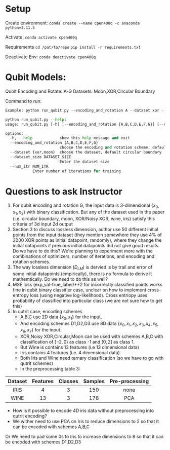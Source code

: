 # Setup

Create environment:
```conda create --name cpen400q -c anaconda python=3.11.5```

Activate:
```conda activate cpen400q```

Requirements
```cd /pat/to/repo```
```pip install -r requirements.txt```

Deactivate Env:
```conda deactivate cpen400q```

# Qubit Models:  

Qubit Encoding and Rotate: A-G
Datasets: Moon,XOR,Circular Boundary

Command to run:
```python 
Example: python run_qubit.py --encoding_and_rotation A --dataset xor --dataset_size 100

python run_qubit.py --help:                                                 
usage: run_qubit.py [-h] [--encoding_and_rotation {A,B,C,D,E,F,G}] [--dataset {xor,moon}] [--dataset_size DATASET_SIZE]

options:
  -h, --help            show this help message and exit
  --encoding_and_rotation {A,B,C,D,E,F,G}
                        choose the encoding and rotation scheme, default B
  --dataset {xor,moon}  choose the dataset, default circular boundary
  --dataset_size DATASET_SIZE
                        Enter the dataset size
  --num_itr NUM_ITR
            Enter number of iterations for training

```

# Questions to ask Instructor
1. For qubit encoding and rotation G, the input data is 3-dimensional $\{x_0,x_1,x_2\}$ with binary classification. But any of the dataset used in the paper (i.e. circular boundary, moon, XOR/Noisy XOR, wine, iris) satisfy this criteria of 3d input 2d output
2. Section 3 to discuss lossless dimension, author use 50 different initial points from the input dataset (they mention somewhere they use 4% of 2000 XOR points as initial datapoint, randomly), where they change the initial datapoints if previous initial datapoints did not give good results. Do we have to do this? We're planning to experiment more with the combinations of optimizers, number of iterations, and encoding and rotation schemes.
3. The way lossless dimension ($D_{LM}$) is dervied is by trail and error of some initial datapoints (empirically), there is no formula to derive it mathemtically. Do we need to do this as well?
4. MSE loss (exp_val-true_label)**2 for incorrectly classified points works fine in qubit binary classifier case, unclear on how to implement cross-entropy loss (using negative log-likelihood). Cross entriopy uses probability of classified into particular class (we are not sure how to get this)
5. In qutrit case, encoding schemes 
   + A,B,C use 2D data $\{x_0,x_1\}$ for the input, 
   + And encoding schemes D1,D2,D3 use 8D data $\{x_0,x_1,x_2,x_3,x_4,x_5,x_6,x_7\}$ for the input. 
   + XOR,Noisy XOR,Circular,Moon can be used with schemes A,B,C with classification of $[-2,0)$ as class -1 and $[0,2]$ as class 1.
   + But Wine is contains 13 features (i.e 13 dimensional data)
   + Iris contains 4 features (i.e. 4 dimensional data)
   + Both Iris and Wine need ternary classification (so we have to go with qutrit schemes)
   + In the preprocessing table 3:

  | Dataset | Features | Classes | Samples | Pre-processing |
  | :---: | :---: | :---: | :---: | :---: |
  | IRIS | 4 | 3 | 150 | none |
  | WINE | 13 | 3 | 178 | PCA |

  + How is it possible to encode 4D iris data without preprocessing into qutrit encoding?
  + We wither need to use PCA on Iris to reduce dimensions to 2 so that it can be encoded with schemes A,B,C
  
  Or We need to pad some 0s to Iris to increase dimensions to 8 so that it can be encoded with schemes D1,D2,D3
